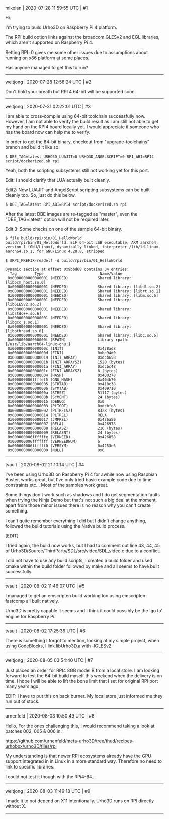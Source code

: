 mikolan | 2020-07-28 11:59:55 UTC | #1

Hi.

I'm trying to build Urho3D on Raspberry Pi 4 platform.

The RPI build option links against the broadcom GLESv2 and EGL libraries, which aren't supported on Raspberry Pi 4.

Setting RPI=0 gives me some other issues due to assumptions about running on x86 platform at some places.

Has anyone managed to get this to run?

-------------------------

weitjong | 2020-07-28 12:58:24 UTC | #2

Don't hold your breath but RPI 4 64-bit will be supported soon.

-------------------------

weitjong | 2020-07-31 02:22:01 UTC | #3

I am able to cross-compile using 64-bit toolchain successfully now. However, I am not able to verify the build result as I am still not able to get my hand on the RPI4 board locally yet. I would appreciate if someone who has the board now can help me to verify.

In order to get the 64-bit binary, checkout from "upgrade-toolchains" branch and build it like so:
```
$ DBE_TAG=latest URHO3D_LUAJIT=0 URHO3D_ANGELSCRIPT=0 RPI_ABI=RPI4 script/dockerized.sh rpi
```

Yeah, both the scripting subsystems still not working yet for this port.

Edit: I should clarify that LUA actually built cleanly.

Edit2: Now LUAJIT and AngelScript scripting subsystems can be built cleanly too. So, just do this below.

```
$ DBE_TAG=latest RPI_ABI=RPI4 script/dockerized.sh rpi
```

After the latest DBE images are re-tagged as "master", even the "DBE_TAG=latest" option will not be required later.

Edit 3: Some checks on one of the sample 64-bit binary.

```
$ file build/rpi/bin/01_HelloWorld 
build/rpi/bin/01_HelloWorld: ELF 64-bit LSB executable, ARM aarch64, version 1 (GNU/Linux), dynamically linked, interpreter /lib/ld-linux-aarch64.so.1, for GNU/Linux 4.20.8, stripped

$ $RPI_PREFIX-readelf -d build/rpi/bin/01_HelloWorld 

Dynamic section at offset 0x9bbd68 contains 34 entries:
  Tag        Type                         Name/Value
 0x0000000000000001 (NEEDED)             Shared library: [libbcm_host.so.0]
 0x0000000000000001 (NEEDED)             Shared library: [libdl.so.2]
 0x0000000000000001 (NEEDED)             Shared library: [librt.so.1]
 0x0000000000000001 (NEEDED)             Shared library: [libm.so.6]
 0x0000000000000001 (NEEDED)             Shared library: [libGLESv2.so.2]
 0x0000000000000001 (NEEDED)             Shared library: [libstdc++.so.6]
 0x0000000000000001 (NEEDED)             Shared library: [libgcc_s.so.1]
 0x0000000000000001 (NEEDED)             Shared library: [libpthread.so.0]
 0x0000000000000001 (NEEDED)             Shared library: [libc.so.6]
 0x000000000000000f (RPATH)              Library rpath: [/usr/lib/aarch64-linux-gnu:]
 0x000000000000000c (INIT)               0x428ad8
 0x000000000000000d (FINI)               0xbe94d0
 0x0000000000000019 (INIT_ARRAY)         0xdcb658
 0x000000000000001b (INIT_ARRAYSZ)       1520 (bytes)
 0x000000000000001a (FINI_ARRAY)         0xdcbc48
 0x000000000000001c (FINI_ARRAYSZ)       8 (bytes)
 0x0000000000000004 (HASH)               0x400278
 0x000000006ffffef5 (GNU_HASH)           0x404b70
 0x0000000000000005 (STRTAB)             0x418c38
 0x0000000000000006 (SYMTAB)             0x409710
 0x000000000000000a (STRSZ)              51117 (bytes)
 0x000000000000000b (SYMENT)             24 (bytes)
 0x0000000000000015 (DEBUG)              0x0
 0x0000000000000003 (PLTGOT)             0xdcbfe8
 0x0000000000000002 (PLTRELSZ)           8328 (bytes)
 0x0000000000000014 (PLTREL)             RELA
 0x0000000000000017 (JMPREL)             0x426a50
 0x0000000000000007 (RELA)               0x426978
 0x0000000000000008 (RELASZ)             216 (bytes)
 0x0000000000000009 (RELAENT)            24 (bytes)
 0x000000006ffffffe (VERNEED)            0x426858
 0x000000006fffffff (VERNEEDNUM)         6
 0x000000006ffffff0 (VERSYM)             0x4253e6
 0x0000000000000000 (NULL)               0x0

```

-------------------------

tvault | 2020-08-02 21:10:14 UTC | #4

I've been using Urho3D on Raspberry Pi 4 for awhile now using Raspbian Buster, works great, but I've only tried basic example code due to time constraints etc... Most of the samples work great. 

Some things don't work such as shadows and I do get segmentation faults when trying the Ninja Demo but that's not such a big deal at the moment, apart from those minor issues there is no reason why you can't create something.

I can't quite remember everything I did but I didn't change anything, followed the build tutorials using the Native build process.

[EDIT]

I tried again, the build now works, but I had to comment out line 43, 44, 45 of Urho3D/Source/ThirdParty/SDL/src/video/SDL_video.c due to a conflict.

I did not have to use any build scripts, I created a build folder and used cmake within the build folder followed by make and all seems to have built successfully.

-------------------------

tvault | 2020-08-02 11:46:07 UTC | #5

I managed to get an emscripten build working too using emscripten-fastcomp all built natively. 

Urho3D is pretty capable it seems and I think it could possibly be the 'go to' engine for Raspberry Pi.

-------------------------

tvault | 2020-08-02 17:25:36 UTC | #6

There is something I forgot to mention, looking at my simple project, when using CodeBlocks, I link libUrho3D.a with -lGLESv2

-------------------------

weitjong | 2020-08-05 03:54:40 UTC | #7

Just placed an order for RPI4 8GB model B from a local store. I am looking forward to test the 64-bit build myself this weekend when the delivery is on time. I hope I will be able to lift the bone limit that I set for original RPI port many years ago.

EDIT: I have to put this on back burner. My local store just informed me they run out of stock.

-------------------------

urnenfeld | 2020-08-03 10:50:49 UTC | #8

Hello,
For the ones challenging this,
I would recommend taking a look at patches 002, 005 & 006 in:

https://github.com/urnenfeld/meta-urho3D/tree/thud/recipes-urhobox/urho3D/files/rpi

My understanding is that newer RPi ecosystems already have the GPU support integrated in in Linux in a more standard way. Therefore no need to link to specific libraries.

I could not test it though with the RPi4-64...

-------------------------

weitjong | 2020-08-03 11:49:18 UTC | #9

I made it to not depend on X11 intentionally. Urho3D runs on RPI directly without X.

-------------------------

